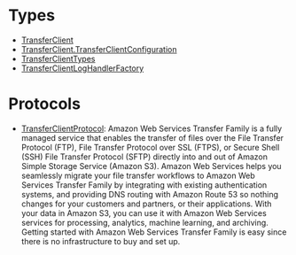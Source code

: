 # Types

  - [TransferClient](/aws-sdk-swift/reference/0.x/AWSTransfer/TransferClient)
  - [TransferClient.TransferClientConfiguration](/aws-sdk-swift/reference/0.x/AWSTransfer/TransferClient_TransferClientConfiguration)
  - [TransferClientTypes](/aws-sdk-swift/reference/0.x/AWSTransfer/TransferClientTypes)
  - [TransferClientLogHandlerFactory](/aws-sdk-swift/reference/0.x/AWSTransfer/TransferClientLogHandlerFactory)

# Protocols

  - [TransferClientProtocol](/aws-sdk-swift/reference/0.x/AWSTransfer/TransferClientProtocol):
    Amazon Web Services Transfer Family is a fully managed service that enables the transfer of files over the
    File Transfer Protocol (FTP), File Transfer Protocol over SSL (FTPS), or Secure Shell (SSH)
    File Transfer Protocol (SFTP) directly into and out of Amazon Simple Storage Service (Amazon
    S3). Amazon Web Services helps you seamlessly migrate your file transfer workflows to Amazon Web Services Transfer Family by
    integrating with existing authentication systems, and providing DNS routing with Amazon Route
    53 so nothing changes for your customers and partners, or their applications. With your data
    in Amazon S3, you can use it with Amazon Web Services services for processing, analytics, machine learning,
    and archiving. Getting started with Amazon Web Services Transfer Family is easy since there is no
    infrastructure to buy and set up.
